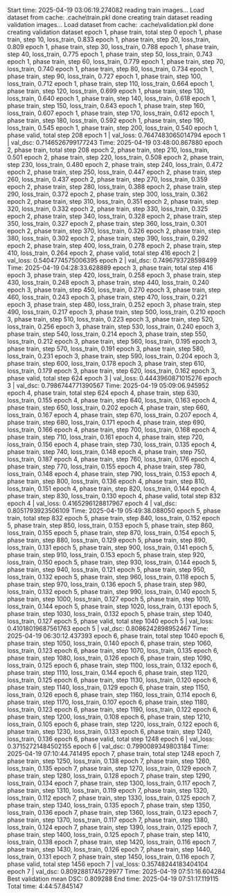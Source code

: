Start time: 2025-04-19 03:06:19.274082
reading train images...
Load dataset from cache: .cache\train.pkl
done creating train dataset
reading validation images...
Load dataset from cache: .cache\validation.pkl
done creating validation dataset
epoch 1, phase train, total step 0
epoch 1, phase train, step 10, loss_train, 0.833
epoch 1, phase train, step 20, loss_train, 0.809
epoch 1, phase train, step 30, loss_train, 0.788
epoch 1, phase train, step 40, loss_train, 0.775
epoch 1, phase train, step 50, loss_train, 0.743
epoch 1, phase train, step 60, loss_train, 0.779
epoch 1, phase train, step 70, loss_train, 0.740
epoch 1, phase train, step 80, loss_train, 0.734
epoch 1, phase train, step 90, loss_train, 0.727
epoch 1, phase train, step 100, loss_train, 0.712
epoch 1, phase train, step 110, loss_train, 0.664
epoch 1, phase train, step 120, loss_train, 0.699
epoch 1, phase train, step 130, loss_train, 0.640
epoch 1, phase train, step 140, loss_train, 0.618
epoch 1, phase train, step 150, loss_train, 0.643
epoch 1, phase train, step 160, loss_train, 0.607
epoch 1, phase train, step 170, loss_train, 0.612
epoch 1, phase train, step 180, loss_train, 0.592
epoch 1, phase train, step 190, loss_train, 0.545
epoch 1, phase train, step 200, loss_train, 0.540
epoch 1, phase valid, total step 208
epoch 1 | val_loss: 0.7647483065014794
epoch 1 | val_dsc: 0.7146526799177243
Time:  2025-04-19 03:48:00.867880
epoch 2, phase train, total step 208
epoch 2, phase train, step 210, loss_train, 0.501
epoch 2, phase train, step 220, loss_train, 0.508
epoch 2, phase train, step 230, loss_train, 0.480
epoch 2, phase train, step 240, loss_train, 0.472
epoch 2, phase train, step 250, loss_train, 0.447
epoch 2, phase train, step 260, loss_train, 0.437
epoch 2, phase train, step 270, loss_train, 0.359
epoch 2, phase train, step 280, loss_train, 0.388
epoch 2, phase train, step 290, loss_train, 0.372
epoch 2, phase train, step 300, loss_train, 0.362
epoch 2, phase train, step 310, loss_train, 0.351
epoch 2, phase train, step 320, loss_train, 0.332
epoch 2, phase train, step 330, loss_train, 0.325
epoch 2, phase train, step 340, loss_train, 0.328
epoch 2, phase train, step 350, loss_train, 0.327
epoch 2, phase train, step 360, loss_train, 0.301
epoch 2, phase train, step 370, loss_train, 0.326
epoch 2, phase train, step 380, loss_train, 0.302
epoch 2, phase train, step 390, loss_train, 0.292
epoch 2, phase train, step 400, loss_train, 0.278
epoch 2, phase train, step 410, loss_train, 0.264
epoch 2, phase valid, total step 416
epoch 2 | val_loss: 0.5404774575006395
epoch 2 | val_dsc: 0.7496793728598499
Time:  2025-04-19 04:28:33.628889
epoch 3, phase train, total step 416
epoch 3, phase train, step 420, loss_train, 0.258
epoch 3, phase train, step 430, loss_train, 0.248
epoch 3, phase train, step 440, loss_train, 0.240
epoch 3, phase train, step 450, loss_train, 0.270
epoch 3, phase train, step 460, loss_train, 0.243
epoch 3, phase train, step 470, loss_train, 0.221
epoch 3, phase train, step 480, loss_train, 0.252
epoch 3, phase train, step 490, loss_train, 0.217
epoch 3, phase train, step 500, loss_train, 0.210
epoch 3, phase train, step 510, loss_train, 0.223
epoch 3, phase train, step 520, loss_train, 0.256
epoch 3, phase train, step 530, loss_train, 0.240
epoch 3, phase train, step 540, loss_train, 0.214
epoch 3, phase train, step 550, loss_train, 0.212
epoch 3, phase train, step 560, loss_train, 0.195
epoch 3, phase train, step 570, loss_train, 0.191
epoch 3, phase train, step 580, loss_train, 0.231
epoch 3, phase train, step 590, loss_train, 0.204
epoch 3, phase train, step 600, loss_train, 0.178
epoch 3, phase train, step 610, loss_train, 0.179
epoch 3, phase train, step 620, loss_train, 0.162
epoch 3, phase valid, total step 624
epoch 3 | val_loss: 0.4443960871015276
epoch 3 | val_dsc: 0.7986744771390567
Time:  2025-04-19 05:09:06.945952
epoch 4, phase train, total step 624
epoch 4, phase train, step 630, loss_train, 0.155
epoch 4, phase train, step 640, loss_train, 0.163
epoch 4, phase train, step 650, loss_train, 0.202
epoch 4, phase train, step 660, loss_train, 0.167
epoch 4, phase train, step 670, loss_train, 0.207
epoch 4, phase train, step 680, loss_train, 0.171
epoch 4, phase train, step 690, loss_train, 0.166
epoch 4, phase train, step 700, loss_train, 0.168
epoch 4, phase train, step 710, loss_train, 0.161
epoch 4, phase train, step 720, loss_train, 0.156
epoch 4, phase train, step 730, loss_train, 0.135
epoch 4, phase train, step 740, loss_train, 0.148
epoch 4, phase train, step 750, loss_train, 0.187
epoch 4, phase train, step 760, loss_train, 0.176
epoch 4, phase train, step 770, loss_train, 0.155
epoch 4, phase train, step 780, loss_train, 0.148
epoch 4, phase train, step 790, loss_train, 0.153
epoch 4, phase train, step 800, loss_train, 0.136
epoch 4, phase train, step 810, loss_train, 0.151
epoch 4, phase train, step 820, loss_train, 0.144
epoch 4, phase train, step 830, loss_train, 0.130
epoch 4, phase valid, total step 832
epoch 4 | val_loss: 0.4165296128817967
epoch 4 | val_dsc: 0.8051793923506109
Time:  2025-04-19 05:49:38.088050
epoch 5, phase train, total step 832
epoch 5, phase train, step 840, loss_train, 0.152
epoch 5, phase train, step 850, loss_train, 0.153
epoch 5, phase train, step 860, loss_train, 0.155
epoch 5, phase train, step 870, loss_train, 0.154
epoch 5, phase train, step 880, loss_train, 0.129
epoch 5, phase train, step 890, loss_train, 0.131
epoch 5, phase train, step 900, loss_train, 0.141
epoch 5, phase train, step 910, loss_train, 0.153
epoch 5, phase train, step 920, loss_train, 0.150
epoch 5, phase train, step 930, loss_train, 0.144
epoch 5, phase train, step 940, loss_train, 0.121
epoch 5, phase train, step 950, loss_train, 0.132
epoch 5, phase train, step 960, loss_train, 0.118
epoch 5, phase train, step 970, loss_train, 0.136
epoch 5, phase train, step 980, loss_train, 0.132
epoch 5, phase train, step 990, loss_train, 0.140
epoch 5, phase train, step 1000, loss_train, 0.127
epoch 5, phase train, step 1010, loss_train, 0.144
epoch 5, phase train, step 1020, loss_train, 0.131
epoch 5, phase train, step 1030, loss_train, 0.132
epoch 5, phase train, step 1040, loss_train, 0.127
epoch 5, phase valid, total step 1040
epoch 5 | val_loss: 0.41018019687561763
epoch 5 | val_dsc: 0.8086242898952467
Time:  2025-04-19 06:30:12.437393
epoch 6, phase train, total step 1040
epoch 6, phase train, step 1050, loss_train, 0.140
epoch 6, phase train, step 1060, loss_train, 0.123
epoch 6, phase train, step 1070, loss_train, 0.135
epoch 6, phase train, step 1080, loss_train, 0.126
epoch 6, phase train, step 1090, loss_train, 0.125
epoch 6, phase train, step 1100, loss_train, 0.132
epoch 6, phase train, step 1110, loss_train, 0.144
epoch 6, phase train, step 1120, loss_train, 0.125
epoch 6, phase train, step 1130, loss_train, 0.120
epoch 6, phase train, step 1140, loss_train, 0.129
epoch 6, phase train, step 1150, loss_train, 0.126
epoch 6, phase train, step 1160, loss_train, 0.114
epoch 6, phase train, step 1170, loss_train, 0.107
epoch 6, phase train, step 1180, loss_train, 0.123
epoch 6, phase train, step 1190, loss_train, 0.122
epoch 6, phase train, step 1200, loss_train, 0.108
epoch 6, phase train, step 1210, loss_train, 0.105
epoch 6, phase train, step 1220, loss_train, 0.122
epoch 6, phase train, step 1230, loss_train, 0.133
epoch 6, phase train, step 1240, loss_train, 0.136
epoch 6, phase valid, total step 1248
epoch 6 | val_loss: 0.37152721484502155
epoch 6 | val_dsc: 0.7990089349803184
Time:  2025-04-19 07:10:44.741495
epoch 7, phase train, total step 1248
epoch 7, phase train, step 1250, loss_train, 0.138
epoch 7, phase train, step 1260, loss_train, 0.135
epoch 7, phase train, step 1270, loss_train, 0.129
epoch 7, phase train, step 1280, loss_train, 0.128
epoch 7, phase train, step 1290, loss_train, 0.134
epoch 7, phase train, step 1300, loss_train, 0.117
epoch 7, phase train, step 1310, loss_train, 0.119
epoch 7, phase train, step 1320, loss_train, 0.112
epoch 7, phase train, step 1330, loss_train, 0.125
epoch 7, phase train, step 1340, loss_train, 0.135
epoch 7, phase train, step 1350, loss_train, 0.136
epoch 7, phase train, step 1360, loss_train, 0.123
epoch 7, phase train, step 1370, loss_train, 0.117
epoch 7, phase train, step 1380, loss_train, 0.124
epoch 7, phase train, step 1390, loss_train, 0.125
epoch 7, phase train, step 1400, loss_train, 0.125
epoch 7, phase train, step 1410, loss_train, 0.138
epoch 7, phase train, step 1420, loss_train, 0.116
epoch 7, phase train, step 1430, loss_train, 0.126
epoch 7, phase train, step 1440, loss_train, 0.131
epoch 7, phase train, step 1450, loss_train, 0.116
epoch 7, phase valid, total step 1456
epoch 7 | val_loss: 0.35748244183404104
epoch 7 | val_dsc: 0.8092881745729977
Time:  2025-04-19 07:51:16.604284
Best validation mean DSC: 0.809288
End time: 2025-04-19 07:51:17.119115
Total time: 4:44:57.845147